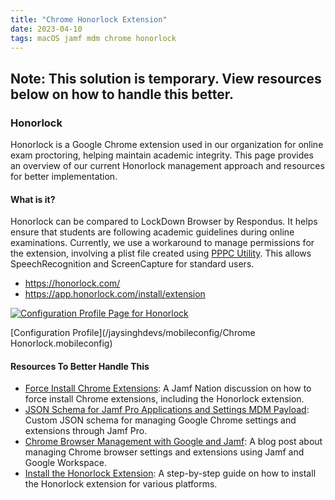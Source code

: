 ```yaml
---
title: "Chrome Honorlock Extension"
date: 2023-04-10
tags: macOS jamf mdm chrome honorlock
---
```


## Note: This solution is temporary. View resources below on how to handle this better.

### Honorlock

Honorlock is a Google Chrome extension used in our organization for online exam proctoring, helping maintain academic integrity. This page provides an overview of our current Honorlock management approach and resources for better implementation.

#### What is it?

Honorlock can be compared to LockDown Browser by Respondus. It helps ensure that students are following academic guidelines during online examinations. Currently, we use a workaround to manage permissions for the extension, involving a plist file created using [PPPC Utility](https://github.com/jamf/PPPC-Utility). This allows SpeechRecognition and ScreenCapture for standard users.

- https://honorlock.com/
- https://app.honorlock.com/install/extension

[![Configuration Profile Page for Honorlock](/jaysinghdevs/images/policies_cat_browsers_honorlock.png)](https://gsinghjay.github.io/jaysinghdevs/images/policies_cat_browsers_honorlock.png)

[Configuration Profile](/jaysinghdevs/mobileconfig/Chrome Honorlock.mobileconfig)

#### Resources To Better Handle This

- [Force Install Chrome Extensions](https://community.jamf.com/t5/jamf-pro/force-install-chrome-extensions/m-p/264801#M243294): A Jamf Nation discussion on how to force install Chrome extensions, including the Honorlock extension.
- [JSON Schema for Jamf Pro Applications and Settings MDM Payload](https://github.com/Jamf-Custom-Profile-Schemas/JSON-Schema-for-Jamf-Pro-Applications-and-Settings-MDM-Payload/tree/master/Google/Chrome): Custom JSON schema for managing Google Chrome settings and extensions through Jamf Pro.
- [Chrome Browser Management with Google and Jamf](https://www.jamf.com/blog/chrome-browser-management-with-google-and-jamf-jnuc2022/): A blog post about managing Chrome browser settings and extensions using Jamf and Google Workspace.
- [Install the Honorlock Extension](https://honorlock.kb.help/install-the-honorlock-extension/): A step-by-step guide on how to install the Honorlock extension for various platforms.
